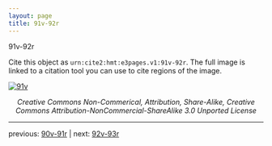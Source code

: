 ```yaml
---
layout: page
title: 91v-92r
---
```


91v-92r

Cite this object as `urn:cite2:hmt:e3pages.v1:91v-92r`. The full image is linked to a citation tool you can use to cite regions of the image.

[![91v](http://www.homermultitext.org/iipsrv?IIIF=/project/homer/pyramidal/deepzoom/hmt/e3bifolio/v1/E3_91v_92r.tif/full/800,/0/default.jpg)](http://www.homermultitext.org/ict2/?urn=urn:cite2:hmt:e3bifolio.v1:E3_91v_92r) 

<p style="text-align: center; font-style: italic;">Creative Commons Non-Commerical, Attribution, Share-Alike, Creative Commons Attribution-NonCommercial-ShareAlike 3.0 Unported License</p>

---

previous: [90v-91r](../90v-91r/) | next: [92v-93r](../92v-93r/)